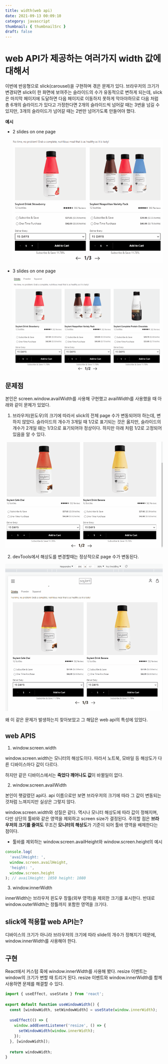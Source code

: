 ```yaml
---
title: width(web api)
date: 2021-09-13 00:09:10
category: javascript
thumbnail: { thumbnailSrc }
draft: false
---
```


# web API가 제공하는 여러가지 width 값에 대해서

이번에 반응형으로 slick(carousel)을 구현하며 겪은 문제가 있다.
브라우저의 크기가 변경되면 slick이 한 화면에 보여주는 슬라이드의 수가 유동적으로 변하게 되는데,
slick은 마지막 페이지에 도달하면 다음 페이지로 이동하지 못하게 막아야하므로
다음 처럼 총 6개의 슬라이드가 있다고 가정한다면
2개의 슬라이드씩 넘어갈 때는 3번을 넘길 수 있지만, 3개의 슬라이드가 넘어갈 때는 2번만 넘어가도록 만들어야 했다.

**예시**

- 2 slides on one page

  <div style="text-align:center">
      <img src="img/width/slick3.gif"/>
  </div>

- 3 slides on one page

  <div style="text-align:center">
      <img src="img/width/slick2.gif"/>
  </div>

## 문제점

본인은 screen.window.availWidth를 사용해 구현했고 availWidth를 사용했을 때 아래와 같이 문제가 있었다.

1. 브라우저(윈도우)의 크기에 따라서 slick의 전체 page 수가 변동되어야 하는데, 변하지 않았다. 슬라이드의 개수가 3개일 때 1/2로 표기되는 것은 옳지만, 슬라이드의 개수가 2개일 떄는 1/3으로 표기되어야 정상이다. 하지만 아래 처럼 1/2로 고정되어있음을 알 수 있다.

<div style="text-align:center">
  <img src="img/width/pageProblem1.gif"/>
</div>

2. devTools에서 해상도를 변경할때는 정상적으로 page 수가 변동된다.

<div style="text-align:center">
  <img src="img/width/pageProblem2.gif"/>
</div>

왜 이 같은 문제가 발생하는지 찾아보았고 그 해답은 web api의 특성에 있었다.

## web APIS

1. window.screen.width

window.screen.width는 모니터의 해상도이다. 따라서 노트북, 모바일 등 해상도가 다른 디바이스마다 값이 다르다.

하지만 같은 디바이스에서는 **죽었다 깨어나도 값**이 바뀔일이 없다.

2. window.screen.availWidth

본인이 햇갈렸던 api다. api 이름으로만 보면 브라우저의 크기에 따라 그 값이 변동되는 것처럼 느껴지지만 실상은 그렇지 않다.

window.screen.width와 성질은 같다. 역시나 모니터 해상도에 따라 값이 정해지며, 다만 상단의 툴바와 같은 영역을 제외하고 screen size가 결정된다. 주의할 점은 **브라우저의 크기를 줄여도** 무조건 **모니터의 해상도**가 기준이 되어 툴바 영역을 배제한다는 점이다.

- 툴바를 제외하는 window.screen.availHeight와 window.screen.height의 예시

```js
console.log(
  'availHeight: ',
  window.screen.availHeight,
  'height: ',
  window.screen.height
); // availHeight: 1050 height: 1080
```

3. window.innerWidth

innerWidth는 브라우저 윈도우 창틀(외부 영역)을 제외한 크기를 표시한다. 반대로 window.outerWidth는 창틀까지 포함한 영역을 크기다.

## slick에 적용할 web API는?

디바이스의 크기가 아니라 브라우저의 크기에 따라 slide의 개수가 정해지기 때문에, window.innerWidth를 사용해야 한다.

## 구현

React에서 커스텀 훅에 window.innerWidth를 사용해 봤다.
resize 이벤트는 window의 크기가 변할 때 트리거 된다. resize 이벤트와 window.innerWidth를 함께 사용하면 문제를 해결할 수 있다.

```js
import { useEffect, useState } from 'react';

export default function useWindowWidth() {
  const [windowWidth, setWindowWidth] = useState(window.innerWidth);

  useEffect(() => {
    window.addEventListener('resize', () => {
      setWindowWidth(window.innerWidth);
    });
  }, [windowWidth]);

  return windowWidth;
}
```
